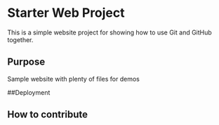 # Starter Web Project

This is a simple website project for showing how to use Git and GitHub together.

## Purpose

Sample website with plenty of files for demos

##Deployment

## How to contribute
